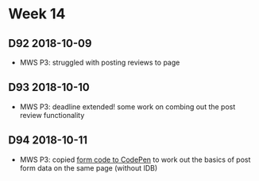# Week 14

## D92 2018-10-09

- MWS P3: struggled with posting reviews to page

## D93 2018-10-10

- MWS P3: deadline extended! some work on combing out the post review functionality

## D94 2018-10-11

- MWS P3: copied [form code to CodePen](https://codepen.io/digilou/pen/pxwbbQ) to work out the basics of post form data on the same page (without IDB)
